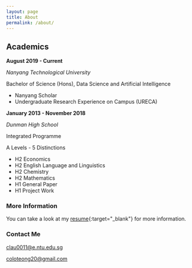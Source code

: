 ```yaml
---
layout: page
title: About
permalink: /about/
---
```


## Academics ##


 **August 2019 - Current**

_Nanyang Technological University_

 Bachelor of Science (Hons), Data Science and Artificial Intelligence 
* Nanyang Scholar
* Undergraduate Research Experience on Campus (URECA)



**January 2013 - November 2018**

_Dunman High School_

Integrated Programme 

A Levels - 5 Distinctions
* H2 Economics
* H2 English Language and Linguistics
* H2 Chemistry
* H2 Mathematics
* H1 General Paper
* H1 Project Work



### More Information

You can take a look at my [resume](https://raw.githubusercontent.com/coloteong/coloteong.github.io/master/static/resume.pdf){:target="_blank"} for more information.


### Contact Me

[clau0011@e.ntu.edu.sg](mailto:clau0011@e.ntu.edu.sg)

[coloteong20@gmail.com](mailto:coloteong20@gmail.com)